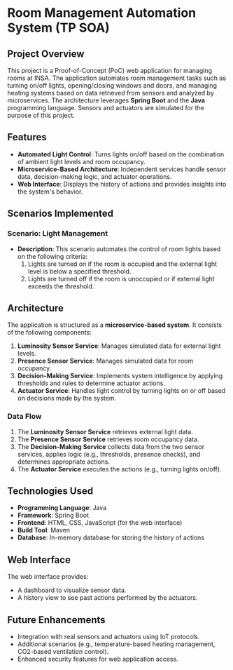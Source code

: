 # Room Management Automation System (TP SOA)

## Project Overview
This project is a Proof-of-Concept (PoC) web application for managing rooms at INSA. The application automates room management tasks such as turning on/off lights, opening/closing windows and doors, and managing heating systems based on data retrieved from sensors and analyzed by microservices. The architecture leverages **Spring Boot** and the **Java** programming language. Sensors and actuators are simulated for the purpose of this project.

## Features
- **Automated Light Control**: Turns lights on/off based on the combination of ambient light levels and room occupancy.
- **Microservice-Based Architecture**: Independent services handle sensor data, decision-making logic, and actuator operations.
- **Web Interface**: Displays the history of actions and provides insights into the system's behavior.

## Scenarios Implemented
### Scenario: Light Management
- **Description**: This scenario automates the control of room lights based on the following criteria:
  1. Lights are turned on if the room is occupied and the external light level is below a specified threshold.
  2. Lights are turned off if the room is unoccupied or if external light exceeds the threshold.

## Architecture
The application is structured as a **microservice-based system**. It consists of the following components:

1. **Luminosity Sensor Service**: Manages simulated data for external light levels.
2. **Presence Sensor Service**: Manages simulated data for room occupancy.
3. **Decision-Making Service**: Implements system intelligence by applying thresholds and rules to determine actuator actions.
4. **Actuator Service**: Handles light control by turning lights on or off based on decisions made by the system.

### Data Flow
1. The **Luminosity Sensor Service** retrieves external light data.
2. The **Presence Sensor Service** retrieves room occupancy data.
3. The **Decision-Making Service** collects data from the two sensor services, applies logic (e.g., thresholds, presence checks), and determines appropriate actions.
4. The **Actuator Service** executes the actions (e.g., turning lights on/off).

## Technologies Used
- **Programming Language**: Java
- **Framework**: Spring Boot
- **Frontend**: HTML, CSS, JavaScript (for the web interface)
- **Build Tool**: Maven
- **Database**: In-memory database for storing the history of actions

## Web Interface
The web interface provides:
- A dashboard to visualize sensor data.
- A history view to see past actions performed by the actuators.

## Future Enhancements
- Integration with real sensors and actuators using IoT protocols.
- Additional scenarios (e.g., temperature-based heating management, CO2-based ventilation control).
- Enhanced security features for web application access.

